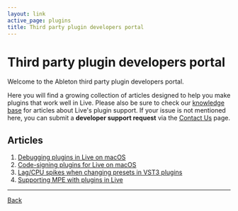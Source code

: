 ```yaml
---
layout: link
active_page: plugins
title: Third party plugin developers portal
---
```


# Third party plugin developers portal

Welcome to the Ableton third party plugin developers portal. 

Here you will find a growing collection of articles designed to help you make plugins that work well in Live. Please also be sure to check our [knowledge base](https://help.ableton.com/hc/en-us/sections/202295165-Plug-Ins) for articles about Live's plugin support.
If your issue is not mentioned here, you can submit a **developer support request** via the [Contact Us](https://www.ableton.com/en/contact-us/) page.

## Articles

1. [Debugging plugins in Live on macOS](debugging-plugins-in-live-on-macos)
2. [Code-signing plugins for Live on macOS](code-signing-plugins)
3. [Lag/CPU spikes when changing presets in VST3 plugins](vst3-preset-recall-lag)
4. [Supporting MPE with plugins in Live](mpe-support-plugins)

***

[Back](../index)
